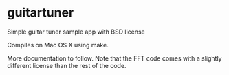 guitartuner
===========

Simple guitar tuner sample app with BSD license

Compiles on Mac OS X using make.

More documentation to follow. Note that the FFT code comes with a slightly different license than the rest of the code.
